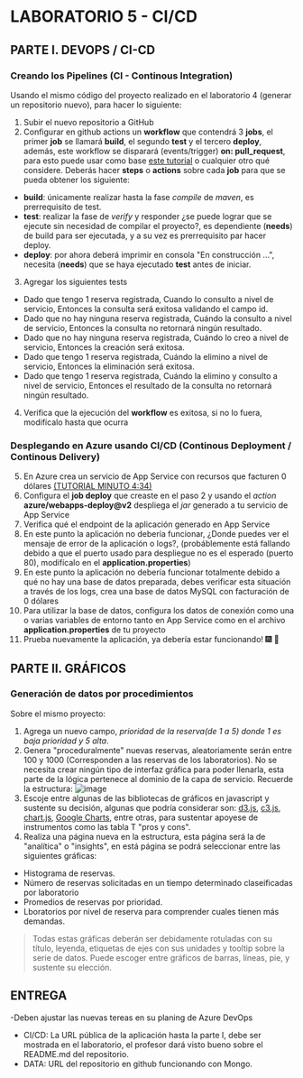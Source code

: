 # LABORATORIO 5 - CI/CD

## PARTE I. DEVOPS / CI-CD
### Creando los Pipelines (CI - Continous Integration)
Usando el mismo código del proyecto realizado en el laboratorio 4 (generar un repositorio nuevo), para hacer lo siguiente:
1) Subir el nuevo repositorio a GitHub
2) Configurar en github actions un **workflow** que contendrá 3 **jobs**, el primer **job** se llamará **build**, el segundo **test** y el tercero **deploy**, además, este workflow se disparará (events/trigger) **on: pull_request**, para esto puede usar como base [este tutorial](https://qaautomation.expert/2023/06/26/how-to-run-springboot-tests-with-github-actions/) o cualquier otro qué considere. Deberás hacer **steps** o **actions** sobre cada **job** para que se pueda obtener los siguiente:
- **build**: únicamente realizar hasta la fase *compile* de *maven*, es prerrequisito de test.
- **test**: realizar la fase de *verify* y responder ¿se puede lograr que se ejecute sin necesidad de compilar el proyecto?, es dependiente (**needs**) de build para ser ejecutada, y a su vez es prerrequisito par hacer deploy.
- **deploy**: por ahora deberá imprimir en consola "En construcción ...", necesita (**needs**) que se haya ejecutado **test** antes de iniciar.
3) Agregar los siguientes tests
- Dado que tengo 1 reserva registrada, Cuando lo consulto a nivel de servicio, Entonces la consulta será exitosa validando el campo id.
- Dado que no hay ninguna reserva registrada, Cuándo la consulto a nivel de servicio, Entonces la consulta no retornará ningún resultado.
- Dado que no hay ninguna reserva registrada, Cuándo lo creo a nivel de servicio, Entonces la creación será exitosa.
- Dado que tengo 1 reserva registrada, Cuándo la elimino a nivel de servicio, Entonces la eliminación será exitosa.
- Dado que tengo 1 reserva registrada, Cuándo la elimino y consulto a nivel de servicio, Entonces el resultado de la consulta no retornará ningún resultado.
4) Verifica que la ejecución del **workflow** es exitosa, si no lo fuera, modifícalo hasta que ocurra
### Desplegando en Azure usando CI/CD (Continous Deployment / Continous Delivery)
5) En Azure crea un servicio de App Service con recursos que facturen 0 dólares <a href="https://youtu.be/Z4LXJG2CVSw?si=xSsNIOEiL2aNfgvK">(TUTORIAL MINUTO 4:34)</a>
6) Configura el **job deploy** que creaste en el paso 2 y usando el *action* **azure/webapps-deploy@v2** despliega el *jar* generado a tu servicio de App Service
7) Verifica qué el endpoint de la aplicación generado en App Service
8) En este punto la aplicación no debería funcionar, ¿Donde puedes ver el mensaje de error de la aplicación o logs?, (probáblemente está fallando debido a que el puerto usado para despliegue no es el esperado (puerto 80), modifícalo en el **application.properties**)
8) En este punto la aplicación no debería funcionar totalmente debido a qué no hay una base de datos preparada, debes verificar esta situación a través de los logs, crea una base de datos MySQL con facturación de 0 dólares
9) Para utilizar la base de datos, configura los datos de conexión como una o varias variables de entorno tanto en App Service como en el archivo **application.properties** de tu proyecto
10) Prueba nuevamente la aplicación, ya debería estar funcionando! :fireworks: :champagne:

## PARTE II. GRÁFICOS
### Generación de datos por procedimientos
Sobre el mismo proyecto:
1) Agrega un nuevo campo, *prioridad de la reserva(de 1 a 5) donde 1 es baja prioridad y 5 alta*.
2) Genera "proceduralmente" nuevas reservas, aleatoriamente serán entre 100 y 1000 (Corresponden a las reservas de los laboratorios). No se necesita crear ningún tipo de interfaz gráfica para poder llenarla, esta parte de la lógica pertenece al dominio de la capa de servicio.
Recuerde la estructura:
![image](https://github.com/PDSW-ECI/labs/assets/4140058/18de025e-cf76-4deb-9fc2-19c763e473d8)
3) Escoje entre algunas de las bibliotecas de gráficos en javascript y sustente su decisión, algunas que podría considerar son: [d3.js](https://d3js.org/), [c3.js](https://c3js.org/), [chart.js](https://www.chartjs.org/), [Google Charts](https://developers.google.com/chart), entre otras, para sustentar apoyese de instrumentos como las tabla T "pros y cons".
4) Realiza una página nueva en la estructura, esta página será la de "analítica" o "insights", en está página se podrá seleccionar entre las siguientes gráficas:
- Histograma de reservas.
- Número de reservas solicitadas en un tiempo determinado claseificadas por laboratorio
- Promedios de reservas por prioridad.
- Lboratorios por nivel de reserva para comprender cuales tienen más demandas.
> Todas estas gráficas deberán ser debidamente rotuladas con su título, leyenda, etiquetas de ejes con sus unidades y tooltip sobre la serie de datos. Puede escoger entre gráficos de barras, líneas, pie, y sustente su elección.

## ENTREGA
-Deben ajustar las nuevas tereas en su planing de Azure DevOps
- CI/CD: La URL pública de la aplicación hasta la parte I, debe ser mostrada en el laboratorio, el profesor dará visto bueno sobre el README.md del repositorio.
- DATA: URL del repositorio en github funcionando con Mongo.
